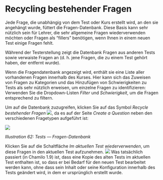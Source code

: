 # Recycling bestehender Fragen

Jede Frage, die unabhängig von dem Test oder Kurs erstellt wird, an den sie angehängt wurde, füttert die Fragen-Datenbank. Diese Basis kann sehr nützlich sein für Lehrer, die sehr allgemeine Fragen wiederverwenden möchten oder Fragen als “fillers” benötigen, wenn Ihnen in einem neuen Test einige Fragen fehlt.

Während der Testerstellung zeigt die Datenbank Fragen aus anderen Tests sowie verwaiste Fragen an \(d. h. jene Fragen, die zu einem Test gehört haben, der entfernt wurde\).

Wenn die Fragendatenbank angezeigt wird, enthält sie eine Liste aller vorhandenen Fragen innerhalb des Kurses. Hier kann sich das Zuweisen von Fragen zu Kategorien und das Hinzufügen von Schwierigkeiten zu Tests als sehr nützlich erweisen, um einzelne Fragen zu identifizieren: Verwenden Sie die Dropdown-Listen _Filter_ und _Schwierigkeit_, um die Fragen entsprechend zu filtern.

Um auf die Datenbank zuzugreifen, klicken Sie auf das Symbol _Recycle bestehender Fragen_ ![](../../.gitbook/assets/graphics361.png), da es auf der Seite _Create a Question_ neben den verschiedenen Fragetypen aufgeführt ist:

![](../../.gitbook/assets/images56%20%282%29.png)

_Illustration 62: Tests — Fragen-Datenbank_

Klicken Sie auf die Schaltfläche _Im aktuellen Test wiederverwenden_, um diese Fragen in den aktuellen Test aufzunehmen. ![](../../.gitbook/assets/graphics155.gif) Was tatsächlich passiert \(in Chamilo 1.9\) ist, dass eine Kopie des alten Tests im aktuellen Test enthalten ist, so dass er bei Bedarf für den neuen Test bearbeitet werden kann, ohne dass sein Inhalt oder seine Konfiguration innerhalb des Tests geändert wird, in dem er ursprünglich erstellt wurde.